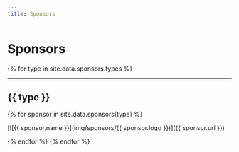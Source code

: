 ```yaml
---
title: Sponsors
---
```


# Sponsors

{% for type in site.data.sponsors.types %}

----------

## {{ type }}

{% for sponsor in site.data.sponsors[type] %}

[![{{ sponsor.name }}](img/sponsors/{{ sponsor.logo }})]({{ sponsor.url }})

{% endfor %}
{% endfor %}
